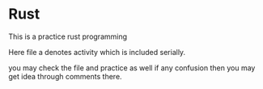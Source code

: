# Rust
This is a practice rust programming

Here file a denotes activity which is included serially.

you may check the file and practice as well if any confusion then you may get idea through comments there.
